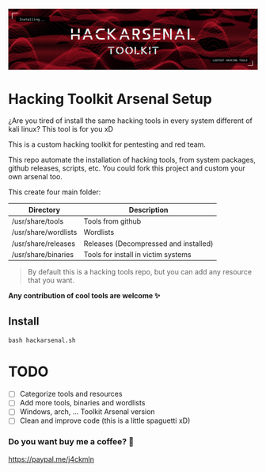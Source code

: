 ![GitHub Header](/images/hackarsenal.png)
# Hacking Toolkit Arsenal Setup

¿Are you tired of install the same hacking tools in every system different of kali linux? This tool is for you xD

This is a custom hacking toolkit for pentesting and red team.

This repo automate the installation of hacking tools, from system packages, github releases, scripts, etc.
You could fork this project and custom your own arsenal too.

This create four main folder:

Directory            | Description
---------------------|------------
/usr/share/tools     | Tools from github
/usr/share/wordlists | Wordlists
/usr/share/releases  | Releases (Decompressed and installed)
/usr/share/binaries  | Tools for install in victim systems

> By default this is a hacking tools repo, but you can add any resource that you want.

**Any contribution of cool tools are welcome :sparkles:**

## Install
```
bash hackarsenal.sh
```

# TODO
- [ ] Categorize tools and resources
- [ ] Add more tools, binaries and wordlists
- [ ] Windows, arch, ... Toolkit Arsenal version
- [ ] Clean and improve code (this is a little spaguetti xD)

### Do you want buy me a coffee? :metal:
https://paypal.me/j4ckmln
